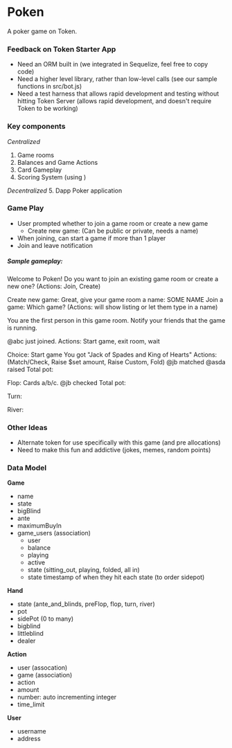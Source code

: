 # Poken
A poker game on Token.

### Feedback on Token Starter App

- Need an ORM built in (we integrated in Sequelize, feel free to copy code)
- Need a higher level library, rather than low-level calls (see our sample functions in src/bot.js)
- Need a test harness that allows rapid development and testing without hitting Token Server (allows rapid development, and doesn't require Token to be working)

### Key components
_Centralized_
1. Game rooms
2. Balances and Game Actions
3. Card Gameplay
4. Scoring System (using [][1])

_Decentralized_
5. Dapp Poker application

### Game Play
- User prompted whether to join a game room or create a new game
	- Create new game: (Can be public or private, needs a name)
- When joining, can start a game if more than 1 player
- Join and leave notification

##### Sample gameplay:
Welcome to Poken! Do you want to join an existing game room or create a new one? (Actions: Join, Create)

Create new game: Great, give your game room a name: SOME NAME
Join a game: Which game? (Actions: will show listing or let them type in a name)

You are the first person in this game room. Notify your friends that the game is running.

@abc just joined. Actions: Start game, exit room, wait

Choice: Start game
You got "Jack of Spades and King of Hearts" Actions: (Match/Check, Raise $set amount, Raise Custom, Fold)
@jb matched
@asda raised
Total pot:

Flop: Cards a/b/c.
@jb checked
Total pot:

Turn:

River:

### Other Ideas
- Alternate token for use specifically with this game (and pre allocations)
- Need to make this fun and addictive (jokes, memes, random points)

### Data Model
**Game**

- name
- state
- bigBlind
- ante
- maximumBuyIn
- game_users (association)
	- user
	- balance
	- playing
	- active
	- state (sitting_out, playing, folded, all in)
	- state timestamp of when they hit each state (to order sidepot)

**Hand**

- state (ante_and_blinds, preFlop, flop, turn, river)
- pot
- sidePot (0 to many)
- bigblind
- littleblind
- dealer


**Action**

- user (assocation)
- game (association)
- action
- amount
- number: auto incrementing integer
- time_limit

**User**

- username
- address

[1]:	https://github.com/goldfire/pokersolver "PokerSolver"
